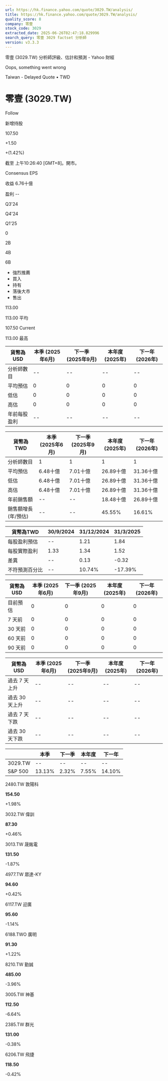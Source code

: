 ```yaml
---
url: https://hk.finance.yahoo.com/quote/3029.TW/analysis/
title: https://hk.finance.yahoo.com/quote/3029.TW/analysis/
quality_score: 8
company: 零壹
stock_code: 3029
extracted_date: 2025-06-26T02:47:18.829996
search_query: 零壹 3029 factset 分析師
version: v3.3.3
---
```


零壹 (3029.TW) 分析師評級、估計和預測 - Yahoo 財經


Oops, something went wrong

 

Taiwan - Delayed Quote • TWD 

# 零壹 (3029.TW)

Follow

 

新增持股

107.50

+1.50

+(1.42%)

截至 上午10:26:40 [GMT+8]。開市。

Consensus EPS

收益 6.76十億

盈利 --

Q3'24

Q4'24

Q1'25

0

2B

4B

6B

* 強烈推薦
* 買入
* 持有
* 落後大市
* 售出

113.00

113.00 平均

107.50 Current

113.00 最高

| 貨幣為USD | 本季 (2025年6月) | 下一季 (2025年9月) | 本年度 (2025年) | 下一年 (2026年) |
| --- | --- | --- | --- | --- |
| 分析師數目 | -- | -- | -- | -- |
| 平均預估 | 0 | 0 | 0 | 0 |
| 低估 | 0 | 0 | 0 | 0 |
| 高估 | 0 | 0 | 0 | 0 |
| 年前每股盈利 | -- | -- | -- | -- |

| 貨幣為TWD | 本季 (2025年6月) | 下一季 (2025年9月) | 本年度 (2025年) | 下一年 (2026年) |
| --- | --- | --- | --- | --- |
| 分析師數目 | 1 | 1 | 1 | 1 |
| 平均預估 | 6.48十億 | 7.01十億 | 26.89十億 | 31.36十億 |
| 低估 | 6.48十億 | 7.01十億 | 26.89十億 | 31.36十億 |
| 高估 | 6.48十億 | 7.01十億 | 26.89十億 | 31.36十億 |
| 年前銷售額 | -- | -- | 18.48十億 | 26.89十億 |
| 銷售額增長 (年/預估) | -- | -- | 45.55% | 16.61% |

| 貨幣為TWD | 30/9/2024 | 31/12/2024 | 31/3/2025 |
| --- | --- | --- | --- |
| 每股盈利預估 | -- | 1.21 | 1.84 |
| 每股實際盈利 | 1.33 | 1.34 | 1.52 |
| 差異 | -- | 0.13 | -0.32 |
| 不符預測百分比 | -- | 10.74% | -17.39% |

| 貨幣為USD | 本季 (2025年6月) | 下一季 (2025年9月) | 本年度 (2025年) | 下一年 (2026年) |
| --- | --- | --- | --- | --- |
| 目前預估 | 0 | 0 | 0 | 0 |
| 7 天前 | 0 | 0 | 0 | 0 |
| 30 天前 | 0 | 0 | 0 | 0 |
| 60 天前 | 0 | 0 | 0 | 0 |
| 90 天前 | 0 | 0 | 0 | 0 |

| 貨幣為USD | 本季 (2025年6月) | 下一季 (2025年9月) | 本年度 (2025年) | 下一年 (2026年) |
| --- | --- | --- | --- | --- |
| 過去 7 天上升 | -- | -- | -- | -- |
| 過去 30 天上升 | -- | -- | -- | -- |
| 過去 7 天下跌 | -- | -- | -- | -- |
| 過去 30 天下跌 | -- | -- | -- | -- |

|  | 本季 | 下一季 | 本年度 | 下一年 |
| --- | --- | --- | --- | --- |
| 3029.TW | -- | -- | -- | -- |
| S&P 500 | 13.13% | 2.32% | 7.55% | 14.10% |

2480.TW  敦陽科

**154.50**

+1.98%

3032.TW  偉訓

**87.30**

+0.46%

3013.TW  晟銘電

**131.50**

-1.87%

4977.TW  眾達-KY

**94.60**

+0.42%

6117.TW  迎廣

**95.60**

-1.14%

6188.TWO  廣明

**91.30**

+1.22%

8210.TW  勤誠

**485.00**

-3.96%

3005.TW  神基

**112.50**

-6.64%

2385.TW  群光

**131.00**

-0.38%

6206.TW  飛捷

**118.50**

-0.42%